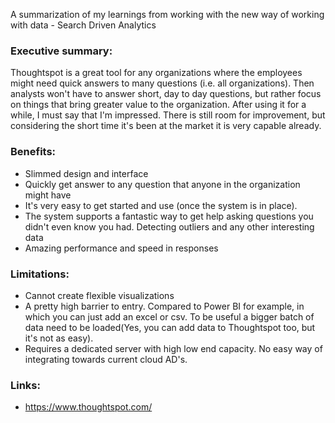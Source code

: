 A summarization of my learnings from working with the new way of working with data - Search Driven Analytics

### Executive summary:
Thoughtspot is a great tool for any organizations where the employees might need quick answers to many questions (i.e. all organizations). Then analysts won't have to answer short, day to day questions, but rather focus on things that bring greater value to the organization. After using it for a while, I must say that I'm impressed. There is still room for improvement, but considering the short time it's been at the market it is very capable already. 

### Benefits:
- Slimmed design and interface
- Quickly get answer to any question that anyone in the organization might have
- It's very easy to get started and use (once the system is in place). 
- The system supports a fantastic way to get help asking questions you didn't even know you had. Detecting outliers and any other interesting data 
- Amazing performance and speed in responses

### Limitations:
- Cannot create flexible visualizations
- A pretty high barrier to entry. Compared to Power BI for example, in which you can just add an excel or csv. To be useful a bigger batch of data need to be loaded(Yes, you can add data to Thoughtspot too, but it's not as easy). 
- Requires a dedicated server with high low end capacity. No easy way of integrating towards current cloud AD's. 

### Links: 
- https://www.thoughtspot.com/
